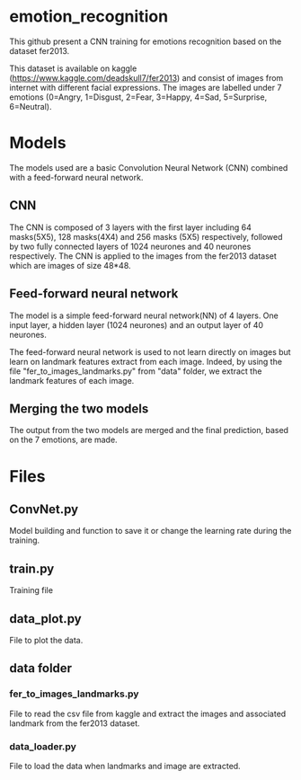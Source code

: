 # emotion_recognition

This github present a CNN training for emotions recognition based on the dataset fer2013. 

This dataset is available on kaggle (https://www.kaggle.com/deadskull7/fer2013) and consist of images from internet with different facial expressions. 
The images are labelled under 7 emotions (0=Angry, 1=Disgust, 2=Fear, 3=Happy, 4=Sad, 5=Surprise, 6=Neutral). 

# Models 

The models used are a basic Convolution Neural Network (CNN) combined with a feed-forward neural network. 

## CNN
The CNN is composed of 3 layers with the first layer including 64 masks(5X5), 128 masks(4X4) and 256 masks (5X5) respectively, 
followed by two fully connected layers of 1024 neurones and 40 neurones respectively. The CNN is applied to the images from the fer2013 dataset which are images of size 48*48. 

## Feed-forward neural network

The model is a simple feed-forward neural network(NN) of 4 layers. One input layer, a hidden layer (1024 neurones) and an output layer of 40 neurones. 

The feed-forward neural network is used to not learn directly on images but learn on landmark features extract from each image. Indeed, by using the file "fer_to_images_landmarks.py"
from "data" folder, we extract the landmark features of each image.

## Merging the two models
The output from the two models are merged and the final prediction, based on the 7 emotions, are made. 

# Files

## ConvNet.py

Model building and function to save it or change the learning rate during the training. 

## train.py
Training file 

## data_plot.py
File to plot the data.

## data folder  
### fer_to_images_landmarks.py

File to read the csv file from kaggle and extract the images and associated landmark from the fer2013 dataset. 

### data_loader.py

File to load the data when landmarks and image are extracted.  
